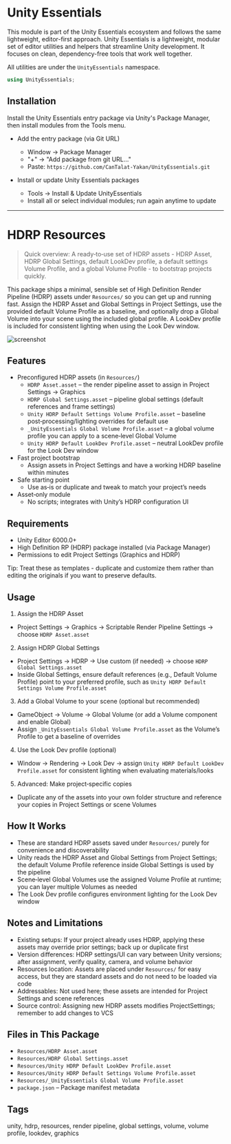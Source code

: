 # Unity Essentials

This module is part of the Unity Essentials ecosystem and follows the same lightweight, editor-first approach.
Unity Essentials is a lightweight, modular set of editor utilities and helpers that streamline Unity development. It focuses on clean, dependency-free tools that work well together.

All utilities are under the `UnityEssentials` namespace.

```csharp
using UnityEssentials;
```

## Installation

Install the Unity Essentials entry package via Unity's Package Manager, then install modules from the Tools menu.

- Add the entry package (via Git URL)
    - Window → Package Manager
    - "+" → "Add package from git URL…"
    - Paste: `https://github.com/CanTalat-Yakan/UnityEssentials.git`

- Install or update Unity Essentials packages
    - Tools → Install & Update UnityEssentials
    - Install all or select individual modules; run again anytime to update

---

# HDRP Resources

> Quick overview: A ready‑to‑use set of HDRP assets - HDRP Asset, HDRP Global Settings, default LookDev profile, a default settings Volume Profile, and a global Volume Profile - to bootstrap projects quickly.

This package ships a minimal, sensible set of High Definition Render Pipeline (HDRP) assets under `Resources/` so you can get up and running fast. Assign the HDRP Asset and Global Settings in Project Settings, use the provided default Volume Profile as a baseline, and optionally drop a Global Volume into your scene using the included global profile. A LookDev profile is included for consistent lighting when using the Look Dev window.

![screenshot](Documentation/Screenshot.png)

## Features
- Preconfigured HDRP assets (in `Resources/`)
  - `HDRP Asset.asset` – the render pipeline asset to assign in Project Settings → Graphics
  - `HDRP Global Settings.asset` – pipeline global settings (default references and frame settings)
  - `Unity HDRP Default Settings Volume Profile.asset` – baseline post‑processing/lighting overrides for default use
  - `_UnityEssentials Global Volume Profile.asset` – a global volume profile you can apply to a scene‑level Global Volume
  - `Unity HDRP Default LookDev Profile.asset` – neutral LookDev profile for the Look Dev window
- Fast project bootstrap
  - Assign assets in Project Settings and have a working HDRP baseline within minutes
- Safe starting point
  - Use as‑is or duplicate and tweak to match your project’s needs
- Asset‑only module
  - No scripts; integrates with Unity’s HDRP configuration UI

## Requirements
- Unity Editor 6000.0+
- High Definition RP (HDRP) package installed (via Package Manager)
- Permissions to edit Project Settings (Graphics and HDRP)

Tip: Treat these as templates - duplicate and customize them rather than editing the originals if you want to preserve defaults.

## Usage
1) Assign the HDRP Asset
- Project Settings → Graphics → Scriptable Render Pipeline Settings → choose `HDRP Asset.asset`

2) Assign HDRP Global Settings
- Project Settings → HDRP → Use custom (if needed) → choose `HDRP Global Settings.asset`
- Inside Global Settings, ensure default references (e.g., Default Volume Profile) point to your preferred profile, such as `Unity HDRP Default Settings Volume Profile.asset`

3) Add a Global Volume to your scene (optional but recommended)
- GameObject → Volume → Global Volume (or add a Volume component and enable Global)
- Assign `_UnityEssentials Global Volume Profile.asset` as the Volume’s Profile to get a baseline of overrides

4) Use the Look Dev profile (optional)
- Window → Rendering → Look Dev → assign `Unity HDRP Default LookDev Profile.asset` for consistent lighting when evaluating materials/looks

5) Advanced: Make project‑specific copies
- Duplicate any of the assets into your own folder structure and reference your copies in Project Settings or scene Volumes

## How It Works
- These are standard HDRP assets saved under `Resources/` purely for convenience and discoverability
- Unity reads the HDRP Asset and Global Settings from Project Settings; the default Volume Profile reference inside Global Settings is used by the pipeline
- Scene‑level Global Volumes use the assigned Volume Profile at runtime; you can layer multiple Volumes as needed
- The Look Dev profile configures environment lighting for the Look Dev window

## Notes and Limitations
- Existing setups: If your project already uses HDRP, applying these assets may override prior settings; back up or duplicate first
- Version differences: HDRP settings/UI can vary between Unity versions; after assignment, verify quality, camera, and volume behavior
- Resources location: Assets are placed under `Resources/` for easy access, but they are standard assets and do not need to be loaded via code
- Addressables: Not used here; these assets are intended for Project Settings and scene references
- Source control: Assigning new HDRP assets modifies ProjectSettings; remember to add changes to VCS

## Files in This Package
- `Resources/HDRP Asset.asset`
- `Resources/HDRP Global Settings.asset`
- `Resources/Unity HDRP Default LookDev Profile.asset`
- `Resources/Unity HDRP Default Settings Volume Profile.asset`
- `Resources/_UnityEssentials Global Volume Profile.asset`
- `package.json` – Package manifest metadata

## Tags
unity, hdrp, resources, render pipeline, global settings, volume, volume profile, lookdev, graphics
